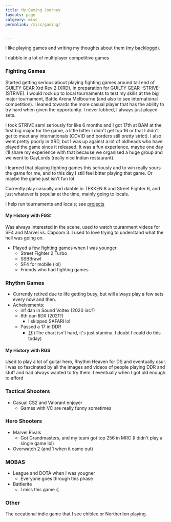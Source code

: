 ```yaml
---
title: My Gaming Journey
layouts: page
catgeory: misc 
permalink: /misc/gaming/


---
```


I like playing games and writing my thoughts about them [(my backloggd)](https://backloggd.com/u/patmeharder/). 

I dabble in a lot of multiplayer competitive games
### Fighting Games 
Started getting serious about playing fighting games around tail end of GUILTY GEAR Xrd Rev 2 (XRD), in preparation for GUILTY GEAR -STRIVE- (STRIVE). I would rock up to local tournaments to test my skills at the big major tournament, Battle Arena Melbourne (and also to see international competition). I leaned towards the more casual player that has the ability to try hard when given the opportunity. I never labbed, I always just played sets. 

I took STRIVE semi seriously for like 6 months and I got 17th at BAM at the first big major for the game, a little bitter I didn't get top 16 or that I didn't get to meet any internationals (COVID and borders still pretty strict). I also went pretty poorly in XRD, but I was up against a lot of oldheads who have played the game since it released. It was a fun experience, maybe one day I'll share my experience with that because we organised a huge group and we went to GayLords (really nice Indian restaurant). 

I learned that playing fighting games this seriously and to win really sours the game for me, and to this day I still feel bitter playing that game. Or maybe the game just isn't fun lol

Currently play casually and dabble in TEKKEN 8 and Street Fighter 6, and just whatever is popular at the time, mainly going to locals. 

I help run tournaments and locals; see [projects]({{base.url}}/projects/)

#### My History with FGS: 
Was always interested in the scene, used to watch touranment videos for SF4 and Marvel vs. Capcom 3. I used to love trying to understand what the hell was going on. 
- Played a few fighting games when I was younger
    - Street Fighter 2 Turbo
    - SSBBrawl
    - SF4 for mobile (lol)
    - Friends who had fighting games

### Rhythm Games 
- Currently retired due to life getting busy, but will always play a few sets every now and then. 
- Acheivements: 
    - inf dan in Sound Voltex (2020 iirc?)
    - 8th dan IIDX (2021?)
        - I skipped SAFARI lol 
    - Passed a 17 in DDR
        - [び](https://www.youtube.com/watch?v=z2R0HpBNkzQ) (The chart isn't hard, it's just stamina. I doubt I could do this today) 
#### My History with RGS 
Used to play a lot of guitar hero, Rhythm Heaven for DS and eventually osu!. I was so fascinated by all the images and videos of people playing DDR and stuff and had always wanted to try them. I eventually when I got old enough to afford 

### Tactical Shooters
- Casual CS2 and Valorant enjoyer
    - Games with VC are really funny sometimes

### Hero Shooters 
- Marvel Rivals 
    - Got Grandmasters, and my team got top 256 in MRC (I didn't play a single game lol)
- Overwatch 2 (and 1 when it came out)

### MOBAS
- League and DOTA when I was yougner
    - Everyone goes through this phase
- Battlerite 
    - I miss this game :[

### Other 
The occational indie game that I see chiblee or Northerlion playing. 